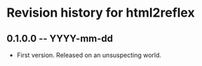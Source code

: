 # Revision history for html2reflex

## 0.1.0.0 -- YYYY-mm-dd

* First version. Released on an unsuspecting world.
